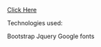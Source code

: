 [Click Here](https://marcialbot.github.io/pokedex/)

Technologies used:

Bootstrap
Jquery
Google fonts
